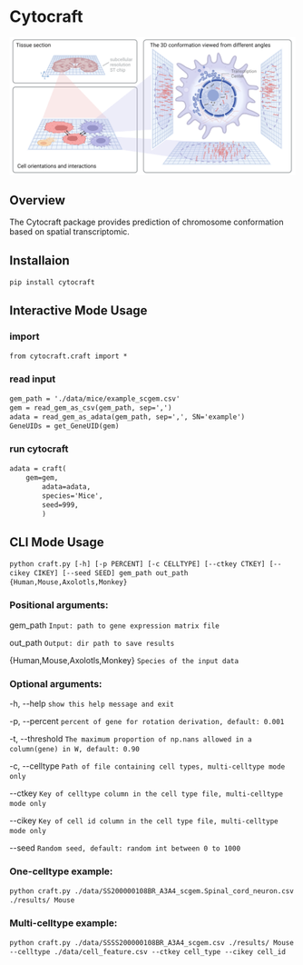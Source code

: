 # Cytocraft

<p align="center">
	<img src=https://github.com/YifeiSheng/Cytocraft/raw/main/figure/Figure1.Overview.png>
</p>

## Overview

The Cytocraft package provides prediction of chromosome conformation based on spatial transcriptomic.

## Installaion

```
pip install cytocraft
```

## Interactive Mode Usage

### import
```
from cytocraft.craft import *
```
### read input 

```
gem_path = './data/mice/example_scgem.csv'
gem = read_gem_as_csv(gem_path, sep=',')
adata = read_gem_as_adata(gem_path, sep=',', SN='example')
GeneUIDs = get_GeneUID(gem)
```

### run cytocraft

```
adata = craft(
	gem=gem,
        adata=adata,
        species='Mice',
        seed=999,
        )
```

## CLI Mode Usage
```
python craft.py [-h] [-p PERCENT] [-c CELLTYPE] [--ctkey CTKEY] [--cikey CIKEY] [--seed SEED] gem_path out_path {Human,Mouse,Axolotls,Monkey}
```
### Positional arguments:

  gem_path              `Input: path to gene expression matrix file`

  out_path              `Output: dir path to save results`

  {Human,Mouse,Axolotls,Monkey} `Species of the input data`

### Optional arguments:

  -h, --help     `show this help message and exit`

  -p, --percent  `percent of gene for rotation derivation, default: 0.001`

  -t, --threshold  `The maximum proportion of np.nans allowed in a column(gene) in W, default: 0.90`

  -c, --celltype `Path of file containing cell types, multi-celltype mode only`

  --ctkey `Key of celltype column in the cell type file, multi-celltype mode only`

  --cikey `Key of cell id column in the cell type file, multi-celltype mode only`

  --seed  `Random seed, default: random int between 0 to 1000`

### One-celltype example:
```
python craft.py ./data/SS200000108BR_A3A4_scgem.Spinal_cord_neuron.csv ./results/ Mouse
```

### Multi-celltype example:
```
python craft.py ./data/SSSS200000108BR_A3A4_scgem.csv ./results/ Mouse --celltype ./data/cell_feature.csv --ctkey cell_type --cikey cell_id
```

